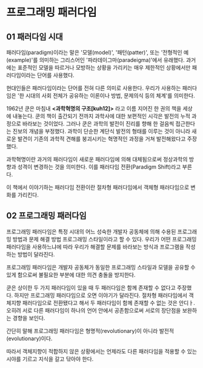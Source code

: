 # 프로그래밍 패러다임

## 01 패러다임 시대

패러다임(paradigm)이라는 말은 '모델(model)', '패턴(patter)', 또는 '전형적인 예(example)'를 의미하는 그리스어인 '파라데이그마(paradeigma)'에서 유래했다. 과거에는 표준적인 모델을 따르거나 모방하는 상황을 가리키는 매우 제한적인 상황에서만 패러다임이라는 단어를 사용했다.

현대인들은 패러다임이라는 단어를 전혀 다른 의미로 사용한다. 우리가 사용하는 패러다임은 '한 시대의 사회 전체가 공유하는 이론이나 방법, 문제의식 등의 체계'를 의미한다.

1962년 쿤은 마침내 **<과학혁명의 구조[kuh12]>** 라고 이름 지어진 한 권의 책을 세상에 내놓는다. 쿤의 책이 출간되기 전까지 과학사에 대한 보편적인 시각은 발전의 누적 과정으로 바라보는 것이었다. 그러나 쿤은 과학의 발전이 진리를 향해 한 걸음씩 접근한다는 진보의 개념을 부정했다. 과학이 단순한 계단식 발전의 형태를 이루는 것이 아니라 새로운 발견이 기존의 과학적 견해를 붕괴시키는 혁명적인 과정을 거쳐 발전해왔다고 주장했다.

과학혁명이란 과거의 패러다임이 새로운 패러다임에 의해 대체됨으로써 정상과학의 방향과 성격이 변경하는 것을 의미한다. 이를 패러다임 전환(Paradigm Shift)라고 부른다. 

이 책에서 이야기하는 패러다임 전환이란 절차형 패러다임에서 객체형 패러다임으로 변화를 가리킨다.

## 02 프로그래밍 패러다임

프로그래밍 패러다임은 특정 시대의 어느 성숙한 개발자 공동체에 의해 수용된 프로그래밍 방법과 문제 해결 방법 프로그래밍 스타일이라고 할 수 있다. 우리가 어떤 프로그래밍 패러다임을 사용하느냐에 따라 우리가 해결할 문제를 바라보는 방식과 프로그램을 작성하는 방법이 달라진다.

프로그래밍 패러다임은 개발자 공동체가 동일한 프로그래밍 스타일과 모델을 공유할 수 있게 함으로써 불필요한 부분에 대한 의견 충돌을 방지한다.

쿤은 상이한 두 가지 패러다임이 있을 때 두 패러다임은 함께 존재할 수 없다고 주장했다. 하지만 프로그래밍 패러다임으로 오면 이야기가 달라진다. 절차형 패러다임에서 객체지향 패러다임으로 전환됐다고 해서 두 패러다임이 함께 존재할 수 없는 것은 안디ㅏ. 오히려 서로 다른 패러다임이 하나의 언어 안에서 공존함으로써 서로의 장단점을 보완하는 경향을 보인다.

간단히 말해 프로그래밍 패러다임은 형명적(revolutionary)이 아니라 발전적(evolutionary)이다.

따라서 객체지향이 적합하지 않은 상황에서는 언제라도 다른 패러다임을 적용할 수 있는 시야를 기르고 지식을 갈고 닦아야 한다.
